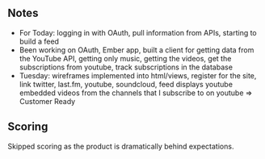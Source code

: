 
## Notes

* For Today: logging in with OAuth, pull information from APIs, starting to build a feed
* Been working on OAuth, Ember app, built a client for getting data from the YouTube API, getting only music, getting the videos, get the subscriptions from youtube, track subscriptions in the database
* Tuesday: wireframes implemented into html/views, register for the site, link twitter, last.fm, youtube, soundcloud, feed displays youtube embedded videos from the channels that I subscribe to on youtube => Customer Ready

## Scoring

Skipped scoring as the product is dramatically behind expectations.
